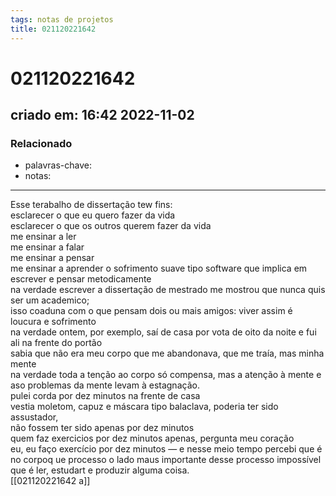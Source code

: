 ```yaml
---
tags: notas de projetos
title: 021120221642
---
```


# 021120221642

## criado em: 16:42 2022-11-02

### Relacionado

- palavras-chave: 
- notas: 
---

Esse terabalho de dissertação tew fins:  
esclarecer o que eu quero fazer da vida  
esclarecer o que os outros querem fazer da vida  
me ensinar a ler  
me ensinar a falar  
me ensinar a pensar  
me ensinar a aprender o sofrimento suave tipo software que implica em escrever e pensar metodicamente  
na verdade escrever a dissertação de mestrado me mostrou que nunca quis ser um academico;  
isso coaduna com o que pensam dois ou mais amigos: viver assim é loucura e sofrimento  
na verdade ontem, por exemplo, saí de casa por vota de oito da noite e fui ali na frente do portão  
sabia que não era meu corpo que me abandonava, que me traía, mas minha mente  
na verdade toda a tenção ao corpo só compensa, mas a atenção à mente e aso problemas da mente levam à estagnação.  
pulei corda por dez minutos na frente de casa  
vestia moletom, capuz e máscara tipo balaclava, poderia ter sido assustador,  
não fossem ter sido apenas por dez minutos  
quem faz exercicios por dez minutos apenas, pergunta meu coração  
eu, eu faço exercício por dez minutos — e nesse meio tempo percebi que é no corpoq ue processo o lado maus importante desse processo impossível que é ler, estudart e produzir alguma coisa.  
[[021120221642 a]]
